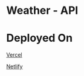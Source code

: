 # Weather - API 



# Deployed On 
[Vercel](https://weatherapibyshubh.vercel.app/)

[Netlify](https://weatherapibyshubh.netlify.app/)

